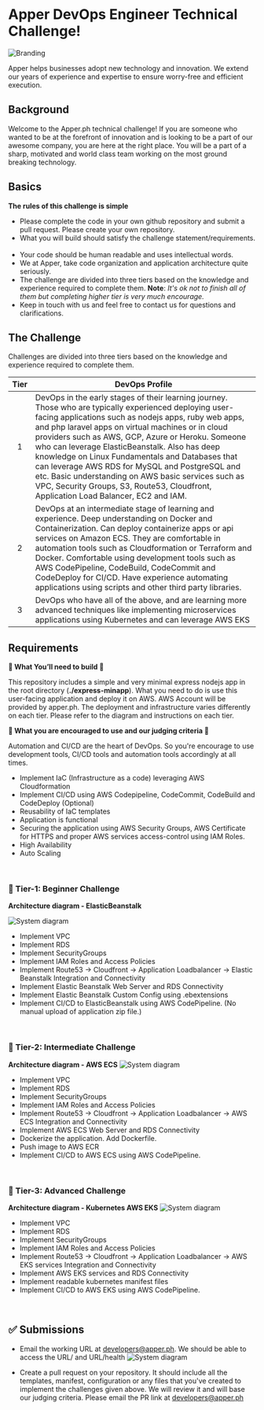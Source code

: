 # Apper DevOps Engineer Technical Challenge! 

![Branding](https://media-exp1.licdn.com/dms/image/C510BAQHAhem3MAGMOw/company-logo_100_100/0/1548069481911?e=1619654400&v=beta&t=RMd-5dJ-YxQ475FznaYdeTFtQLf1NPNGCIw8g_Z5q-8) 

Apper helps businesses adopt new technology and innovation. We extend our years of experience and expertise to ensure worry-free and efficient execution.

## Background
Welcome to the Apper.ph technical challenge! If you are someone who wanted to be at the forefront of innovation and is looking to be a part of our awesome company, you are here at the right place. You will be a part of a sharp, motivated and world class team working on the most ground breaking technology.

## Basics
**The rules of this challenge is simple**

* Please complete the code in your own github repository and submit a pull request. Please create your own repository.
&nbsp;
* What you will build should satisfy the challenge statement/requirements.
&nbsp;
* Your code should be human readable and uses intellectual words.
&nbsp;
* We at Apper, take code organization and application architecture quite seriously.
&nbsp;
* The challenge are divided into three tiers based on the knowledge and experience required to complete them.
  **Note**: *It's ok not to finish all of them but completing higher tier is very much encourage.*
&nbsp;
* Keep in touch with us and feel free to contact us for questions and clarifications.

## The Challenge

Challenges are divided into three tiers based on the knowledge and experience
required to complete them.

| Tier | DevOps Profile                                                                                                                                                |
| :--: | ---------------------------------------------------------------------------------------------------------------------------------------------------------------- |
|  1   | DevOps in the early stages of their learning journey. Those who are typically experienced deploying user-facing applications such as nodejs apps, ruby web apps, and php laravel apps on virtual machines or in cloud providers such as AWS, GCP, Azure or Heroku. Someone who can leverage ElasticBeanstalk. Also has deep knowledge on Linux Fundamentals and Databases that can leverage AWS RDS for MySQL and PostgreSQL and etc. Basic understanding on AWS basic services such as  VPC, Security Groups, S3, Route53, Cloudfront, Application Load Balancer, EC2 and IAM.                |
|  2   | DevOps at an intermediate stage of learning and experience. Deep understanding on Docker and Containerization. Can deploy containerize apps or api services on Amazon ECS. They are comfortable in automation tools such as Cloudformation or Terraform and Docker. Comfortable using development tools such as AWS CodePipeline, CodeBuild, CodeCommit and CodeDeploy for CI/CD. Have experience automating applications using scripts and other third party libraries. |
|  3   | DevOps who have all of the above, and are learning more advanced techniques like implementing microservices applications using Kubernetes and can leverage AWS EKS                   |


## Requirements
**🌟 What You’ll need to build 🌟**

This repository includes a simple and very minimal express nodejs app in the root directory (**./express-minapp**). What you need to do is use this user-facing application and deploy it on AWS. AWS Account will be provided by apper.ph. The deployment and infrastructure varies differently on each tier. Please refer to the diagram and instructions on each tier.

**🌟 What you are encouraged to use and our judging criteria 🌟**

Automation and CI/CD are the heart of DevOps. So you're encourage to use development tools, CI/CD tools and automation tools accordingly at all times.

* Implement IaC (Infrastructure as a code) leveraging AWS Cloudformation
* Implement CI/CD using AWS Codepipeline, CodeCommit, CodeBuild and CodeDeploy (Optional)
* Reusability of IaC templates
* Application is functional
* Securing the application using AWS Security Groups, AWS Certificate for HTTPS and proper AWS services access-control using IAM Roles.
* High Availability
* Auto Scaling

&nbsp;
### :ledger: Tier-1: Beginner Challenge
**Architecture diagram - ElasticBeanstalk**

![System diagram](assets/ElasticBeanstalk.png)

* Implement VPC
* Implement RDS
* Implement SecurityGroups
* Implement IAM Roles and Access Policies
* Implement Route53 -> Cloudfront -> Application Loadbalancer -> Elastic Beanstalk Integration and Connectivity
* Implement Elastic Beanstalk Web Server and RDS Connectivity
* Implement Elastic Beanstalk Custom Config using .ebextensions
* Implement CI/CD to ElasticBeanstalk using AWS CodePipeline. (No manual upload of application zip file.)

&nbsp;
### :ledger: Tier-2: Intermediate Challenge
**Architecture diagram - AWS ECS**
![System diagram](assets/ECS.png)

* Implement VPC
* Implement RDS
* Implement SecurityGroups
* Implement IAM Roles and Access Policies
* Implement Route53 -> Cloudfront -> Application Loadbalancer -> AWS ECS Integration and Connectivity
* Implement AWS ECS Web Server and RDS Connectivity
* Dockerize the application. Add Dockerfile.
* Push image to AWS ECR
* Implement CI/CD to AWS ECS using AWS CodePipeline.

&nbsp;
### :ledger: Tier-3: Advanced Challenge
**Architecture diagram - Kubernetes AWS EKS**
![System diagram](assets/EKS.png)

* Implement VPC
* Implement RDS
* Implement SecurityGroups
* Implement IAM Roles and Access Policies
* Implement Route53 -> Cloudfront -> Application Loadbalancer -> AWS EKS services Integration and Connectivity
* Implement AWS EKS services and RDS Connectivity
* Implement readable kubernetes manifest files
* Implement CI/CD to AWS EKS using AWS CodePipeline.
  

&nbsp;
## ✅ Submissions

* Email the working URL at developers@apper.ph. We should be able to access the URL/ and URL/health
![System diagram](assets/working-page.jpg)

* Create a pull request on your repository. It should include all the templates, manifest, configuration or any files that you've created to implement the challenges given above. We will review it and will base our judging criteria. Please email the PR link at developers@apper.ph